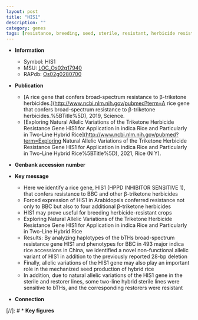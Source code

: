 ```yaml
---
layout: post
title: "HIS1"
description: ""
category: genes
tags: [resistance, breeding, seed, sterile, resistant, herbicide resistance]
---
```


* **Information**  
    + Symbol: HIS1  
    + MSU: [LOC_Os02g17940](http://rice.uga.edu/cgi-bin/ORF_infopage.cgi?orf=LOC_Os02g17940)  
    + RAPdb: [Os02g0280700](http://rapdb.dna.affrc.go.jp/viewer/gbrowse_details/irgsp1?name=Os02g0280700)  

* **Publication**  
    + [A rice gene that confers broad-spectrum resistance to β-triketone herbicides.](http://www.ncbi.nlm.nih.gov/pubmed?term=A rice gene that confers broad-spectrum resistance to β-triketone herbicides.%5BTitle%5D), 2019, Science.
    + [Exploring Natural Allelic Variations of the Triketone Herbicide Resistance Gene HIS1 for Application in indica Rice and Particularly in Two-Line Hybrid Rice](http://www.ncbi.nlm.nih.gov/pubmed?term=Exploring Natural Allelic Variations of the Triketone Herbicide Resistance Gene HIS1 for Application in indica Rice and Particularly in Two-Line Hybrid Rice%5BTitle%5D), 2021, Rice (N Y).

* **Genbank accession number**  

* **Key message**  
    + Here we identify a rice gene, HIS1 (HPPD INHIBITOR SENSITIVE 1), that confers resistance to BBC and other β-triketone herbicides
    + Forced expression of HIS1 in Arabidopsis conferred resistance not only to BBC but also to four additional β-triketone herbicides
    + HIS1 may prove useful for breeding herbicide-resistant crops
    + Exploring Natural Allelic Variations of the Triketone Herbicide Resistance Gene HIS1 for Application in indica Rice and Particularly in Two-Line Hybrid Rice
    + Results: By analyzing haplotypes of the bTHs broad-spectrum resistance gene HIS1 and phenotypes for BBC in 493 major indica rice accessions in China, we identified a novel non-functional allelic variant of HIS1 in addition to the previously reported 28-bp deletion
    + Finally, allelic variations of the HIS1 gene may also play an important role in the mechanized seed production of hybrid rice
    + In addition, due to natural allelic variations of the HIS1 gene in the sterile and restorer lines, some two-line hybrid sterile lines were sensitive to bTHs, and the corresponding restorers were resistant

* **Connection**  

[//]: # * **Key figures**  


